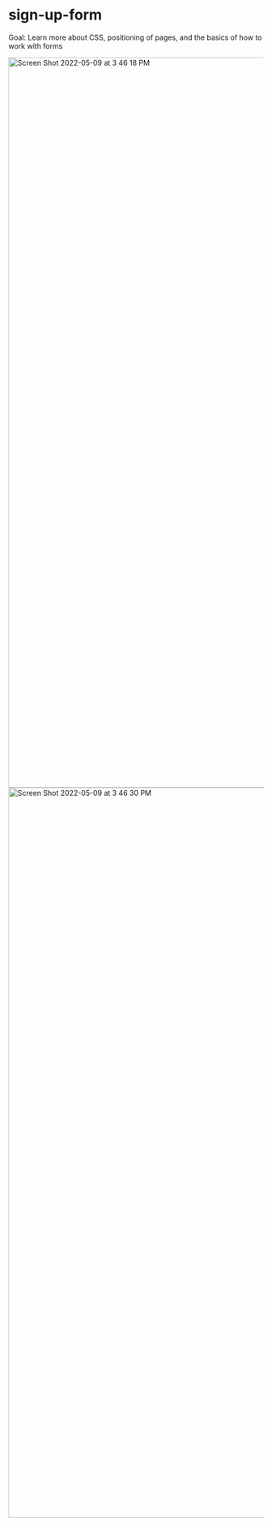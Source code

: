 # sign-up-form
Goal: Learn more about CSS, positioning of pages, and the basics of how to work with forms

<img width="1440" alt="Screen Shot 2022-05-09 at 3 46 18 PM" src="https://user-images.githubusercontent.com/87253751/167495625-ccd1c56f-fb9e-4daf-9cdb-744e6bb7cda8.png">

<img width="1440" alt="Screen Shot 2022-05-09 at 3 46 30 PM" src="https://user-images.githubusercontent.com/87253751/167495651-c784a8ea-bba4-4c42-9b7e-d4cf93b4e775.png">


